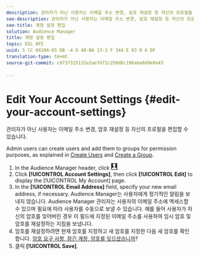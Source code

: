 ```yaml
---
description: 관리자가 아닌 사용자는 이메일 주소 변경, 암호 재설정 등 자신의 프로필을 편집할 수 있습니다.
seo-description: 관리자가 아닌 사용자는 이메일 주소 변경, 암호 재설정 등 자신의 프로필을 편집할 수 있습니다.
seo-title: 계정 설정 편집
solution: Audience Manager
title: 계정 설정 편집
topic: DIL API
uuid: 5 CC 04104-65 DB -4 D 48-BA 13-3 F 344 E 03 D 6 DF
translation-type: tm+mt
source-git-commit: c9737315132e2ae7d72c250d8c196abe8d9e0e43

---
```



# Edit Your Account Settings {#edit-your-account-settings}

관리자가 아닌 사용자는 이메일 주소 변경, 암호 재설정 등 자신의 프로필을 편집할 수 있습니다.

<!-- t_edit_account_settings.xml -->

Admin users can create users and add them to groups for permission purposes, as explained in [Create Users](../../features/administration/administration-overview.md#create-users) and [Create a Group](../../features/administration/administration-overview.md#create-group).

1. In the Audience Manager header, click ![](assets/icon_profile.png).
1. Click **[!UICONTROL Account Settings]**, then click **[!UICONTROL Edit]** to display the [!UICONTROL My Account] page.
1. In the **[!UICONTROL Email Address]** field, specify your new email address, if necessary. Audience Manager는 사용자에게 정기적인 알림을 보내지 않습니다. Audience Manager 관리자는 사용자의 이메일 주소에 액세스할 수 있으며 필요에 따라 사용자를 수동으로 보낼 수 있습니다. 예를 들어 사용자가 자신의 암호를 잊어버린 경우 이 필드에 지정된 이메일 주소를 사용하여 임시 암호 및 암호를 재설정하는 지침을 보냅니다.
1. 암호를 재설정하려면 현재 암호를 지정하고 새 암호를 지정한 다음 새 암호를 확인합니다.
[암호 요구 사항, 잠긴 계정, 암호를 잊으셨습니까](../../reference/password-requirements.md)?
1. 클릭 **[!UICONTROL Save]**.
